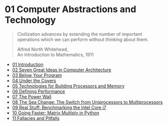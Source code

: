 # 01 Computer Abstractions and Technology

> Civilization advances by extending the number of important operations which we can perform without thinking about them.
> 
> Alfred North Whitehead,  
> An Introduction to Mathematics, 1911

- [01 Introduction](./01-Introduction.md)
- [02 Seven Great Ideas in Computer Architecture](./02-Seven-Great-Ideas-in-Computer-Architecture.md)
- [03 Below Your Program](./03-Below-Your-Program.md)
- [04 Under the Covers](./04-Under-the-Covers.md)
- [05 Technologies for Building Processors and Memory](./05-Technologies-for-Building-Processors-and-Memory.md)
- [06 Defining Performance](./06-Performance.md)
- [07 The Power Wall](./07-The-Power-Wall.md)
- [08 The Sea Change: The Switch from Uniprocessors to Multiprocessors](./08-The-Sea-Change-The-Switch-from-Uniprocessors-to-Multiprocessors.md)
- [09 Real Stuff: Benchmarking the Intel Core i7](./09-Real-Stuff%3A-Benchmarking-the-Intel-Core-i7.md)
- [10 Going Faster: Matrix Multiply in Python](./10-Going-Faster%3A-Matrix-Multiply-in-Python.md)
- [11 Fallacies and Pitfalls](./11-Fallacies-and-Pitfalls.md)
